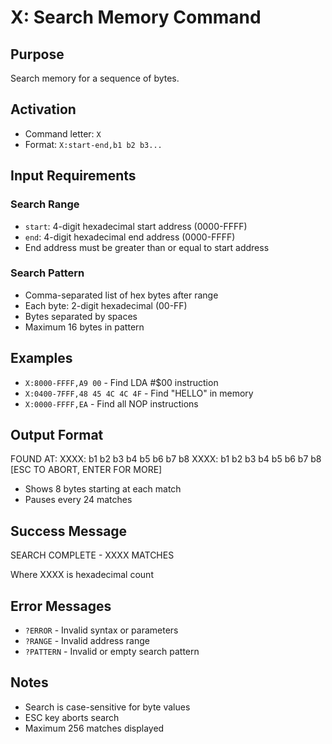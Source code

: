 # X: Search Memory Command

## Purpose
Search memory for a sequence of bytes.

## Activation
- Command letter: `X`
- Format: `X:start-end,b1 b2 b3...`

## Input Requirements

### Search Range
- `start`: 4-digit hexadecimal start address (0000-FFFF)
- `end`: 4-digit hexadecimal end address (0000-FFFF)
- End address must be greater than or equal to start address

### Search Pattern
- Comma-separated list of hex bytes after range
- Each byte: 2-digit hexadecimal (00-FF)
- Bytes separated by spaces
- Maximum 16 bytes in pattern

## Examples
- `X:8000-FFFF,A9 00` - Find LDA #$00 instruction
- `X:0400-7FFF,48 45 4C 4C 4F` - Find "HELLO" in memory
- `X:0000-FFFF,EA` - Find all NOP instructions

## Output Format
FOUND AT:
XXXX: b1 b2 b3 b4 b5 b6 b7 b8
XXXX: b1 b2 b3 b4 b5 b6 b7 b8
[ESC TO ABORT, ENTER FOR MORE]

- Shows 8 bytes starting at each match
- Pauses every 24 matches

## Success Message
SEARCH COMPLETE - XXXX MATCHES

Where XXXX is hexadecimal count

## Error Messages
- `?ERROR` - Invalid syntax or parameters
- `?RANGE` - Invalid address range
- `?PATTERN` - Invalid or empty search pattern

## Notes
- Search is case-sensitive for byte values
- ESC key aborts search
- Maximum 256 matches displayed